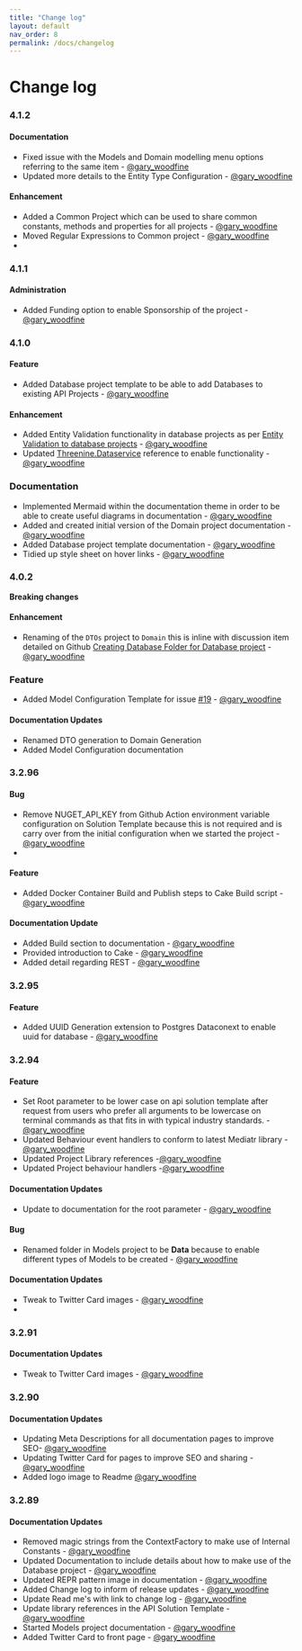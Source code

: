 ```yaml
---
title: "Change log"
layout: default
nav_order: 8
permalink: /docs/changelog
---
```


# Change log

### 4.1.2

#### Documentation

* Fixed issue with the Models and Domain modelling menu options referring to the same item  - [@gary_woodfine](https://twitter.com/gary_woodfine)
* Updated more details to the Entity Type Configuration - [@gary_woodfine](https://twitter.com/gary_woodfine)

#### Enhancement

* Added a Common Project which can be used to share common constants, methods and properties for all projects - [@gary_woodfine](https://twitter.com/gary_woodfine)
* Moved Regular Expressions to Common project - [@gary_woodfine](https://twitter.com/gary_woodfine)
* 

### 4.1.1 

#### Administration

* Added Funding option to enable Sponsorship of the project - [@gary_woodfine](https://twitter.com/gary_woodfine)

### 4.1.0

#### Feature

* Added Database project template to be able to add Databases to existing API Projects - [@gary_woodfine](https://twitter.com/gary_woodfine)

#### Enhancement

* Added Entity Validation functionality in database projects as per [Entity Validation to database projects](https://github.com/threenine/api-template/discussions/20) - [@gary_woodfine](https://twitter.com/gary_woodfine)
* Updated [Threenine.Dataservice](https://www.nuget.org/packages/threenine.Dataservice/) reference to enable functionality -  [@gary_woodfine](https://twitter.com/gary_woodfine)

### Documentation

* Implemented Mermaid within the documentation theme in order to be able to create useful diagrams in documentation -  [@gary_woodfine](https://twitter.com/gary_woodfine)
* Added and created initial version of the Domain project documentation - [@gary_woodfine](https://twitter.com/gary_woodfine)
* Added Database project template documentation - [@gary_woodfine](https://twitter.com/gary_woodfine) 
* Tidied up style sheet on hover links - [@gary_woodfine](https://twitter.com/gary_woodfine)
### 4.0.2   

**Breaking changes**

#### Enhancement

* Renaming of the `DTOs` project to `Domain` this is inline with discussion item detailed on Github [Creating Database Folder for Database project](https://github.com/threenine/api-template/discussions/16) - [@gary_woodfine](https://twitter.com/gary_woodfine)

### Feature

* Added Model Configuration Template for issue [#19](https://github.com/threenine/api-template/issues/19) - [@gary_woodfine](https://twitter.com/gary_woodfine)


#### Documentation Updates

* Renamed DTO generation to Domain Generation
* Added Model Configuration documentation

### 3.2.96

#### Bug

* Remove NUGET_API_KEY from Github Action environment variable configuration on Solution Template because this is not required and is carry over from the initial configuration when we started the project - [@gary_woodfine](https://twitter.com/gary_woodfine)
* 
#### Feature

* Added Docker Container Build and Publish steps to Cake Build script - [@gary_woodfine](https://twitter.com/gary_woodfine)

#### Documentation Update

* Added Build section to documentation - [@gary_woodfine](https://twitter.com/gary_woodfine)
* Provided introduction to Cake - [@gary_woodfine](https://twitter.com/gary_woodfine)
* Added detail regarding REST  - [@gary_woodfine](https://twitter.com/gary_woodfine)



### 3.2.95

#### Feature

* Added UUID Generation extension to Postgres Dataconext to enable uuid for database - [@gary_woodfine](https://twitter.com/gary_woodfine)



### 3.2.94

#### Feature

* Set Root parameter to be lower case on api solution template after request from users who prefer all arguments to be lowercase on terminal commands as that fits in with typical industry standards. - [@gary_woodfine](https://twitter.com/gary_woodfine)
* Updated Behaviour event handlers to conform to latest Mediatr library -[@gary_woodfine](https://twitter.com/gary_woodfine)
* Updated Project Library references -[@gary_woodfine](https://twitter.com/gary_woodfine)
* Updated Project behaviour handlers -[@gary_woodfine](https://twitter.com/gary_woodfine)

#### Documentation Updates

* Update to documentation for the root parameter  - [@gary_woodfine](https://twitter.com/gary_woodfine)

#### Bug

* Renamed folder in Models project to be **Data** because to enable different types of Models to be created - [@gary_woodfine](https://twitter.com/gary_woodfine)

#### Documentation Updates

* Tweak to Twitter Card images - [@gary_woodfine](https://twitter.com/gary_woodfine)
* 

### 3.2.91

#### Documentation Updates

* Tweak to Twitter Card images - [@gary_woodfine](https://twitter.com/gary_woodfine)


### 3.2.90

#### Documentation Updates

* Updating Meta Descriptions for all documentation pages to improve SEO- [@gary_woodfine](https://twitter.com/gary_woodfine)
* Updating Twitter Card for pages to improve SEO and sharing - [@gary_woodfine](https://twitter.com/gary_woodfine)
* Added logo image to Readme  [@gary_woodfine](https://twitter.com/gary_woodfine)

### 3.2.89 
  
#### Documentation Updates
* Removed magic strings from the ContextFactory to make use of Internal Constants  - [@gary_woodfine](https://twitter.com/gary_woodfine)
* Updated Documentation to include details about how to make use of the Database project  - [@gary_woodfine](https://twitter.com/gary_woodfine)
* Updated REPR pattern image in documentation  - [@gary_woodfine](https://twitter.com/gary_woodfine)
* Added Change log to inform of release updates  - [@gary_woodfine](https://twitter.com/gary_woodfine)
* Update Read me's  with link to change log  - [@gary_woodfine](https://twitter.com/gary_woodfine)
* Update library references in the API Solution Template  - [@gary_woodfine](https://twitter.com/gary_woodfine)
* Started Models project documentation - [@gary_woodfine](https://twitter.com/gary_woodfine)
* Added Twitter Card to front page - [@gary_woodfine](https://twitter.com/gary_woodfine)


